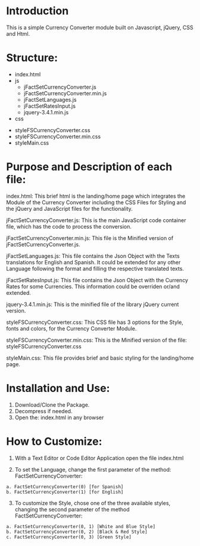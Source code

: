 # Introduction

This is a simple Currency Converter module built on Javascript, jQuery, CSS and Html.


# Structure:

+ index.html 
+ js
  - jFactSetCurrencyConverter.js 
  - jFactSetCurrencyConverter.min.js
  - jFactSetLanguages.js
  -	jFactSetRatesInput.js
  -	jquery-3.4.1.min.js
+	css
  - styleFSCurrencyConverter.css
  - styleFSCurrencyConverter.min.css
  - styleMain.css


# Purpose and Description of each file:

index.html: This brief html is the landing/home page which integrates the Module of the Currency Converter including the CSS Files for Styling and the jQuery and JavaScript files for the functionality.

jFactSetCurrencyConverter.js: This is the main JavaScript code container file, which has the code to process the conversion.

jFactSetCurrencyConverter.min.js: This file is the Minified version of jFactSetCurrencyConverter.js.

jFactSetLanguages.js: This file contains the Json Object with the Texts translations for English and Spanish. It could be extended for any other Language following the format and filling the respective translated texts.

jFactSetRatesInput.js: This file contains the Json Object with the Currency Rates for some Currencies. This information could be overriden or/and extended.

jquery-3.4.1.min.js: This is the minified file of the library jQuery current version.

styleFSCurrencyConverter.css: This CSS file has 3 options for the Style, fonts and colors, for the Currency Converter Module.

styleFSCurrencyConverter.min.css: This is the Minified version of the file: styleFSCurrencyConverter.css

styleMain.css: This file provides brief and basic styling for the landing/home page.
 
 
# Installation and Use:
  
  1. Download/Clone the Package.
  2. Decompress if needed.
  3. Open the: index.html in any browser


# How to Customize:
  1.	With a Text Editor or Code Editor Application open the file index.html
  
  2.	To set the Language, change the first parameter of the method: FactSetCurrencyConverter:
  
    a. FactSetCurrencyConverter(0) [for Spanish]
    b. FactSetCurrencyConverter(1) [for English]
    
  3.	To customize the Style, chose one of the three available styles, changing the second parameter of the method FactSetCurrencyConverter:
    
    a. FactSetCurrencyConverter(0, 1) [White and Blue Style]
    b. FactSetCurrencyConverter(0, 2) [Black & Red Style]
    c. FactSetCurrencyConverter(0, 3) [Green Style]
